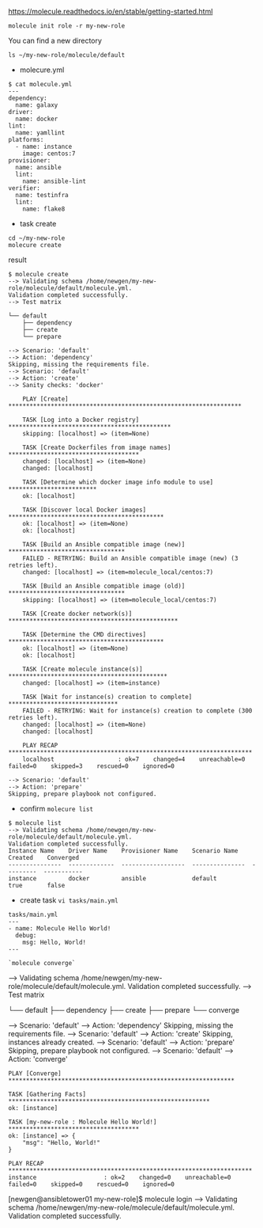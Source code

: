 https://molecule.readthedocs.io/en/stable/getting-started.html

```
molecule init role -r my-new-role
```
You can find a new directory
```
ls ~/my-new-role/molecule/default
```

- molecure.yml
```
$ cat molecule.yml
---
dependency:
  name: galaxy
driver:
  name: docker
lint:
  name: yamllint
platforms:
  - name: instance
    image: centos:7
provisioner:
  name: ansible
  lint:
    name: ansible-lint
verifier:
  name: testinfra
  lint:
    name: flake8
```

- task create
```
cd ~/my-new-role
molecure create
```
result
```
$ molecule create
--> Validating schema /home/newgen/my-new-role/molecule/default/molecule.yml.
Validation completed successfully.
--> Test matrix

└── default
    ├── dependency
    ├── create
    └── prepare

--> Scenario: 'default'
--> Action: 'dependency'
Skipping, missing the requirements file.
--> Scenario: 'default'
--> Action: 'create'
--> Sanity checks: 'docker'

    PLAY [Create] ******************************************************************

    TASK [Log into a Docker registry] **********************************************
    skipping: [localhost] => (item=None)

    TASK [Create Dockerfiles from image names] *************************************
    changed: [localhost] => (item=None)
    changed: [localhost]

    TASK [Determine which docker image info module to use] *************************
    ok: [localhost]

    TASK [Discover local Docker images] ********************************************
    ok: [localhost] => (item=None)
    ok: [localhost]

    TASK [Build an Ansible compatible image (new)] *********************************
    FAILED - RETRYING: Build an Ansible compatible image (new) (3 retries left).
    changed: [localhost] => (item=molecule_local/centos:7)

    TASK [Build an Ansible compatible image (old)] *********************************
    skipping: [localhost] => (item=molecule_local/centos:7)

    TASK [Create docker network(s)] ************************************************

    TASK [Determine the CMD directives] ********************************************
    ok: [localhost] => (item=None)
    ok: [localhost]

    TASK [Create molecule instance(s)] *********************************************
    changed: [localhost] => (item=instance)

    TASK [Wait for instance(s) creation to complete] *******************************
    FAILED - RETRYING: Wait for instance(s) creation to complete (300 retries left).
    changed: [localhost] => (item=None)
    changed: [localhost]

    PLAY RECAP *********************************************************************
    localhost                  : ok=7    changed=4    unreachable=0    failed=0    skipped=3    rescued=0    ignored=0

--> Scenario: 'default'
--> Action: 'prepare'
Skipping, prepare playbook not configured.
```

- confirm
`molecure list`  
```
$ molecule list
--> Validating schema /home/newgen/my-new-role/molecule/default/molecule.yml.
Validation completed successfully.
Instance Name    Driver Name    Provisioner Name    Scenario Name    Created    Converged
---------------  -------------  ------------------  ---------------  ---------  -----------
instance         docker         ansible             default          true       false
```

- create task
`vi tasks/main.yml`  
```
tasks/main.yml
---
- name: Molecule Hello World!
  debug:
    msg: Hello, World!
---

`molecule converge`

```
--> Validating schema /home/newgen/my-new-role/molecule/default/molecule.yml.
Validation completed successfully.
--> Test matrix

└── default
    ├── dependency
    ├── create
    ├── prepare
    └── converge

--> Scenario: 'default'
--> Action: 'dependency'
Skipping, missing the requirements file.
--> Scenario: 'default'
--> Action: 'create'
Skipping, instances already created.
--> Scenario: 'default'
--> Action: 'prepare'
Skipping, prepare playbook not configured.
--> Scenario: 'default'
--> Action: 'converge'

    PLAY [Converge] ****************************************************************

    TASK [Gathering Facts] *********************************************************
    ok: [instance]

    TASK [my-new-role : Molecule Hello World!] *************************************
    ok: [instance] => {
        "msg": "Hello, World!"
    }

    PLAY RECAP *********************************************************************
    instance                   : ok=2    changed=0    unreachable=0    failed=0    skipped=0    rescued=0    ignored=0

[newgen@ansibletower01 my-new-role]$ molecule login
--> Validating schema /home/newgen/my-new-role/molecule/default/molecule.yml.
Validation completed successfully.
```
